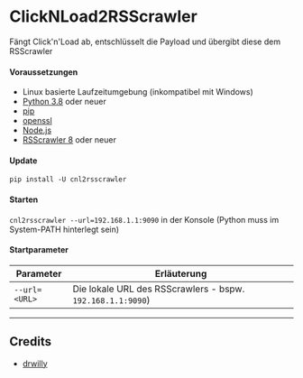 # ClickNLoad2RSScrawler
Fängt Click'n'Load ab, entschlüsselt die Payload und übergibt diese dem RSScrawler

####  Voraussetzungen
* Linux basierte Laufzeitumgebung (inkompatibel mit Windows)
* [Python 3.8](https://www.python.org/downloads/) oder neuer
* [pip](https://pip.pypa.io/en/stable/installing/)
* [openssl](https://www.openssl.org/)
* [Node.js](https://nodejs.org/)
* [RSScrawler 8](https://github.com/rix1337/RSScrawler) oder neuer

#### Update

```pip install -U cnl2rsscrawler```

#### Starten

```cnl2rsscrawler --url=192.168.1.1:9090``` in der Konsole (Python muss im System-PATH hinterlegt sein)


#### Startparameter

| Parameter | Erläuterung |
|---|---|
| ```--url=<URL>``` | Die lokale URL des RSScrawlers - bspw. `192.168.1.1:9090`)

***

## Credits

* [drwilly](https://github.com/drwilly)
